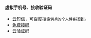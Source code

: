 #### 虚拟手机号、接收验证码  
* [云短信](https://www.pdflibr.com)，可百度搜索`黄兵的个人博客`找到。  
* [免费接码](https://www.becmd.com)  
* [云验证码](https://www.cnwml.com)  
